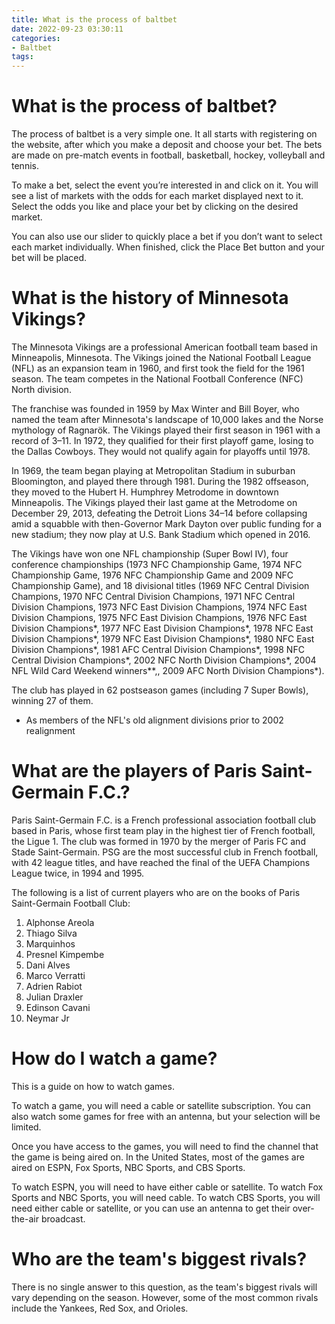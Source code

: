 ```yaml
---
title: What is the process of baltbet
date: 2022-09-23 03:30:11
categories:
- Baltbet
tags:
---
```



#  What is the process of baltbet?

The process of baltbet is a very simple one. It all starts with registering on the website, after which you make a deposit and choose your bet. The bets are made on pre-match events in football, basketball, hockey, volleyball and tennis.

To make a bet, select the event you’re interested in and click on it. You will see a list of markets with the odds for each market displayed next to it. Select the odds you like and place your bet by clicking on the desired market.

You can also use our slider to quickly place a bet if you don’t want to select each market individually. When finished, click the Place Bet button and your bet will be placed.

#  What is the history of Minnesota Vikings?

The Minnesota Vikings are a professional American football team based in Minneapolis, Minnesota. The Vikings joined the National Football League (NFL) as an expansion team in 1960, and first took the field for the 1961 season. The team competes in the National Football Conference (NFC) North division.

The franchise was founded in 1959 by Max Winter and Bill Boyer, who named the team after Minnesota's landscape of 10,000 lakes and the Norse mythology of Ragnarök. The Vikings played their first season in 1961 with a record of 3–11. In 1972, they qualified for their first playoff game, losing to the Dallas Cowboys. They would not qualify again for playoffs until 1978.

In 1969, the team began playing at Metropolitan Stadium in suburban Bloomington, and played there through 1981. During the 1982 offseason, they moved to the Hubert H. Humphrey Metrodome in downtown Minneapolis. The Vikings played their last game at the Metrodome on December 29, 2013, defeating the Detroit Lions 34–14 before collapsing amid a squabble with then-Governor Mark Dayton over public funding for a new stadium; they now play at U.S. Bank Stadium which opened in 2016.

The Vikings have won one NFL championship (Super Bowl IV), four conference championships (1973 NFC Championship Game, 1974 NFC Championship Game, 1976 NFC Championship Game and 2009 NFC Championship Game), and 18 divisional titles (1969 NFC Central Division Champions, 1970 NFC Central Division Champions, 1971 NFC Central Division Champions, 1973 NFC East Division Champions, 1974 NFC East Division Champions, 1975 NFC East Division Champions, 1976 NFC East Division Champions*, 1977 NFC East Division Champions*, 1978 NFC East Division Champions*, 1979 NFC East Division Champions*, 1980 NFC East Division Champions*, 1981 AFC Central Division Champions*, 1998 NFC Central Division Champions*, 2002 NFC North Division Champions*, 2004 NFL Wild Card Weekend winners**,, 2009 AFC North Division Champions*).

The club has played in 62 postseason games (including 7 Super Bowls), winning 27 of them.

* As members of the NFL's old alignment divisions prior to 2002 realignment

#  What are the players of Paris Saint-Germain F.C.?

Paris Saint-Germain F.C. is a French professional association football club based in Paris, whose first team play in the highest tier of French football, the Ligue 1. The club was formed in 1970 by the merger of Paris FC and Stade Saint-Germain. PSG are the most successful club in French football, with 42 league titles, and have reached the final of the UEFA Champions League twice, in 1994 and 1995.

The following is a list of current players who are on the books of Paris Saint-Germain Football Club: 

1. Alphonse Areola 
2. Thiago Silva 
3. Marquinhos 
4. Presnel Kimpembe 
5. Dani Alves 
6. Marco Verratti 
7. Adrien Rabiot 
8. Julian Draxler 
9. Edinson Cavani 
10. Neymar Jr

#  How do I watch a game?

This is a guide on how to watch games.

To watch a game, you will need a cable or satellite subscription. You can also watch some games for free with an antenna, but your selection will be limited.

Once you have access to the games, you will need to find the channel that the game is being aired on. In the United States, most of the games are aired on ESPN, Fox Sports, NBC Sports, and CBS Sports.

To watch ESPN, you will need to have either cable or satellite. To watch Fox Sports and NBC Sports, you will need cable. To watch CBS Sports, you will need either cable or satellite, or you can use an antenna to get their over-the-air broadcast.

#  Who are the team's biggest rivals?

There is no single answer to this question, as the team's biggest rivals will vary depending on the season. However, some of the most common rivals include the Yankees, Red Sox, and Orioles.